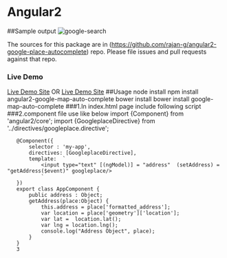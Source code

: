 Angular2
=========
##Sample output
![google-search](https://cloud.githubusercontent.com/assets/13415700/16227016/e4ea3010-37cb-11e6-94ea-0d39b4650290.png)

The sources for this package are in (https://github.com/rajan-g/angular2-google-place-autocomplete) repo. Please file issues and pull requests against that repo.

### Live Demo
[Live Demo Site](http://www.angular2modules.com/google "Live Demo Site For Google Place Auto Complete ")
OR
[Live Demo Site](http://www.angular2modules.com "Live Demo Site For Google Place Auto Complete ")
##Usage
    node install
      npm install angular2-google-map-auto-complete
    bower install
      bower install google-map-auto-complete
###1.In index.html page include following script 
      <script src="https://maps.googleapis.com/maps/api/js?libraries=places&sensor=false"></script>
###2.component file use like below
       import {Component} from 'angular2/core';
       import {GoogleplaceDirective} from '../directives/googleplace.directive';
       
       @Component({
           selector : 'my-app',
           directives: [GoogleplaceDirective],
           template:  `
               <input type="text" [(ngModel)] = "address"  (setAddress) = "getAddress($event)" googleplace/>
               `    
       })
       export class AppComponent {
           public address : Object;
           getAddress(place:Object) {       
               this.address = place['formatted_address'];
               var location = place['geometry']['location'];
               var lat =  location.lat();
               var lng = location.lng();
               console.log("Address Object", place);
           }
       }
       3
